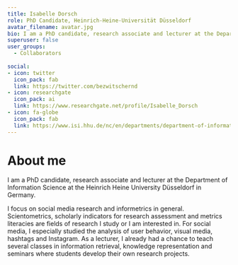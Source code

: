 ```yaml
---
title: Isabelle Dorsch
role: PhD Candidate, Heinrich-Heine-Universität Düsseldorf
avatar_filename: avatar.jpg
bio: I am a PhD candidate, research associate and lecturer at the Department of Information Science at the Heinrich Heine University Düsseldorf in Germany.
superuser: false
user_groups:
  - Collaborators
  
social:
- icon: twitter
  icon_pack: fab
  link: https://twitter.com/bezwitschernd
- icon: researchgate
  icon_pack: ai
  link: https://www.researchgate.net/profile/Isabelle_Dorsch
- icon: fa-globe
  icon_pack: fab
  link: https://www.isi.hhu.de/nc/en/departments/department-of-information-science/staff/detailseite.html?tt_address%5Bperson%5D=15696&tt_address%5Bfunktion%5D=23019
---
```


# About me

I am a PhD candidate, research associate and lecturer at the Department of Information Science at the Heinrich Heine University Düsseldorf in Germany.

I focus on social media research and informetrics in general.
Scientometrics, scholarly indicators for research assessment and metrics literacies are fields of research I study or I am interested in. For social media, I especially studied the analysis of user behavior, visual media, hashtags and Instagram. As a lecturer, I already had a chance to teach several classes in information retrieval, knowledge representation and seminars where students develop their own research projects.

